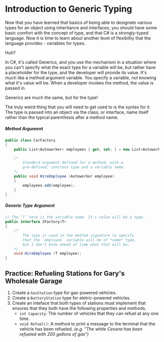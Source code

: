 # Introduction to Generic Typing

Now that you have learned that basics of being able to designate various types for an object using inheritance and interfaces, you should have some basic comfort with the concept of type, and that C# is a strongly-typed language. Now it is time to learn about another level of flexibility that the language provides - variables for types.

Huh?

In C#, it's called Generics, and you use the mechanism in a situation where you can't specify what the exact type for a variable will be, but rather have a placeholder for the type, and the developer will provide its value. It's much like a method argument variable. You specify a variable, not knowing what it's value will be. When a developer invokes the method, the value is passed in.

Generics are much the same, but for the type!

The truly weird thing that you will need to get used to is the syntax for it. The type is passed into an object via the class, or interface, name itself rather than the typical parenthesis after a method name.

##### Method Argument

```cs
public class CarFactory
{
    public List<Autoworker> employees { get; set; } = new List<Autoworker>();

    /*
        Standard argument defined for a method, with a
        pre-defined, concrete type and a variable name.
    */
    public void HireEmployee (Autoworker employee)
    {
        employees.add(employee);
    }
}
```

##### Generic Type Argument

```cs
// The `T` here is the variable name. It's value will be a type.
public interface IFactory<T>
{
    /*
        The type is used in the method signature to specify
        that the `employee` variable will be of *some* type,
        but I don't know ahead of time what that will be.
    */
    void HireEmployee (T employee);
}
```

## Practice: Refueling Stations for Gary's Wholesale Garage

1. Create a `GasStation` type for gas-powered vehicles.
1. Create a `BatteryStation` type for eletric-powered vehicles.
1. Create an inteface that both types of stations must implement that ensures that they both have the following properties and methods.
    * `int Capacity`: The number of vehicles that they can refuel at any one time.
    * `void Refuel()`: A method to print a message to the terminal that the vehicle has been refueled. _(e.g. "The white Cessna has been refueled with 200 gallons of gas")_